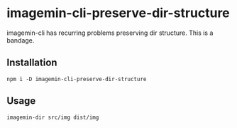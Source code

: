 # imagemin-cli-preserve-dir-structure

imagemin-cli has recurring problems preserving dir structure. This is a bandage.

## Installation

`npm i -D imagemin-cli-preserve-dir-structure`

## Usage

`imagemin-dir src/img dist/img`
